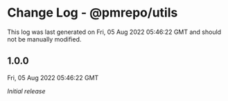 # Change Log - @pmrepo/utils

This log was last generated on Fri, 05 Aug 2022 05:46:22 GMT and should not be manually modified.

## 1.0.0
Fri, 05 Aug 2022 05:46:22 GMT

_Initial release_


